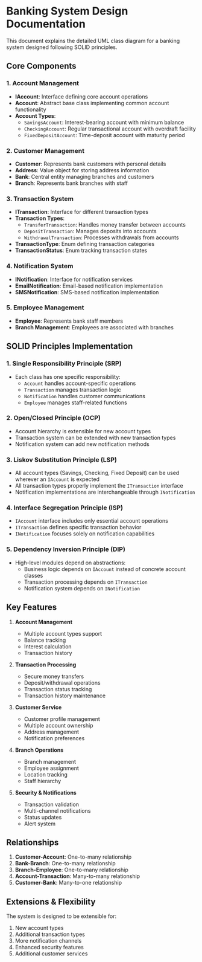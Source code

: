 # Banking System Design Documentation

This document explains the detailed UML class diagram for a banking system designed following SOLID principles.

## Core Components

### 1. Account Management
- **IAccount**: Interface defining core account operations
- **Account**: Abstract base class implementing common account functionality
- **Account Types**:
  - `SavingsAccount`: Interest-bearing account with minimum balance
  - `CheckingAccount`: Regular transactional account with overdraft facility
  - `FixedDepositAccount`: Time-deposit account with maturity period

### 2. Customer Management
- **Customer**: Represents bank customers with personal details
- **Address**: Value object for storing address information
- **Bank**: Central entity managing branches and customers
- **Branch**: Represents bank branches with staff

### 3. Transaction System
- **ITransaction**: Interface for different transaction types
- **Transaction Types**:
  - `TransferTransaction`: Handles money transfer between accounts
  - `DepositTransaction`: Manages deposits into accounts
  - `WithdrawalTransaction`: Processes withdrawals from accounts
- **TransactionType**: Enum defining transaction categories
- **TransactionStatus**: Enum tracking transaction states

### 4. Notification System
- **INotification**: Interface for notification services
- **EmailNotification**: Email-based notification implementation
- **SMSNotification**: SMS-based notification implementation

### 5. Employee Management
- **Employee**: Represents bank staff members
- **Branch Management**: Employees are associated with branches

## SOLID Principles Implementation

### 1. Single Responsibility Principle (SRP)
- Each class has one specific responsibility:
  - `Account` handles account-specific operations
  - `Transaction` manages transaction logic
  - `Notification` handles customer communications
  - `Employee` manages staff-related functions

### 2. Open/Closed Principle (OCP)
- Account hierarchy is extensible for new account types
- Transaction system can be extended with new transaction types
- Notification system can add new notification methods

### 3. Liskov Substitution Principle (LSP)
- All account types (Savings, Checking, Fixed Deposit) can be used wherever an `IAccount` is expected
- All transaction types properly implement the `ITransaction` interface
- Notification implementations are interchangeable through `INotification`

### 4. Interface Segregation Principle (ISP)
- `IAccount` interface includes only essential account operations
- `ITransaction` defines specific transaction behavior
- `INotification` focuses solely on notification capabilities

### 5. Dependency Inversion Principle (DIP)
- High-level modules depend on abstractions:
  - Business logic depends on `IAccount` instead of concrete account classes
  - Transaction processing depends on `ITransaction`
  - Notification system depends on `INotification`

## Key Features

1. **Account Management**
   - Multiple account types support
   - Balance tracking
   - Interest calculation
   - Transaction history

2. **Transaction Processing**
   - Secure money transfers
   - Deposit/withdrawal operations
   - Transaction status tracking
   - Transaction history maintenance

3. **Customer Service**
   - Customer profile management
   - Multiple account ownership
   - Address management
   - Notification preferences

4. **Branch Operations**
   - Branch management
   - Employee assignment
   - Location tracking
   - Staff hierarchy

5. **Security & Notifications**
   - Transaction validation
   - Multi-channel notifications
   - Status updates
   - Alert system

## Relationships

1. **Customer-Account**: One-to-many relationship
2. **Bank-Branch**: One-to-many relationship
3. **Branch-Employee**: One-to-many relationship
4. **Account-Transaction**: Many-to-many relationship
5. **Customer-Bank**: Many-to-one relationship

## Extensions & Flexibility

The system is designed to be extensible for:
1. New account types
2. Additional transaction types
3. More notification channels
4. Enhanced security features
5. Additional customer services
